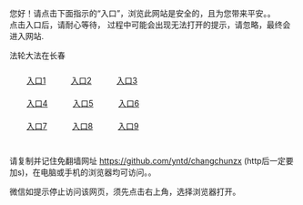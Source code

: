 您好！请点击下面指示的“入口”，浏览此网站是安全的，且为您带来平安。。 <br/>
点击入口后，请耐心等待， 过程中可能会出现无法打开的提示，请忽略，最终会进入网站. </br>

法轮大法在长春<br/>
<div style="padding:10px"><a style="margin:20px" target="_blank" href="https://dulyk0or9s2tu.cloudfront.net/2Qpsp?lqusba" id="ccLink1" rel="nofollow">入口1</a> <a target="_blank" style="margin:20px" href="https://d1o7hcr8gau05r.cloudfront.net/2Qpsp?lfwkaq" id="ccLink2" rel="nofollow">入口2</a> <a style="margin:20px" target="_blank" href="https://d3n4860ik0g94x.cloudfront.net/2Qpsp?ftmpn" id="ccLink3" rel="nofollow">入口3</a></div>

<div style="padding:10px" ><a style="margin:20px" target="_blank" href="https://dulyk0or9s2tu.cloudfront.net/2Qpsp?lqusba" id="ccLink4" rel="nofollow">入口4</a> <a style="margin:20px" href="https://d1o7hcr8gau05r.cloudfront.net/2Qpsp?lfwkaq" target="_blank" id="ccLink5" rel="nofollow">入口5</a> <a style="margin:20px" href="https://d3n4860ik0g94x.cloudfront.net/2Qpsp?ftmpn" target="_blank" id="ccLink6" rel="nofollow">入口6</a></div>

<div style="padding:10px"><a style="margin:20px" target="_blank" href="https://dulyk0or9s2tu.cloudfront.net/2Qpsp?lqusba" id="ccLink7" rel="nofollow">入口7</a> <a style="margin:20px" href="https://d1o7hcr8gau05r.cloudfront.net/2Qpsp?lfwkaq" target="_blank" id="ccLink8" rel="nofollow">入口8</a> <a style="margin:20px" target="_blank" href="https://d3n4860ik0g94x.cloudfront.net/2Qpsp?ftmpn" id="ccLink9" rel="nofollow">入口9</a></div>

<br/>



请复制并记住免翻墙网址 https://github.com/yntd/changchunzx (http后一定要加s)，在电脑或手机的浏览器均可访问。。<br/>

微信如提示停止访问该网页，须先点击右上角，选择浏览器打开。

